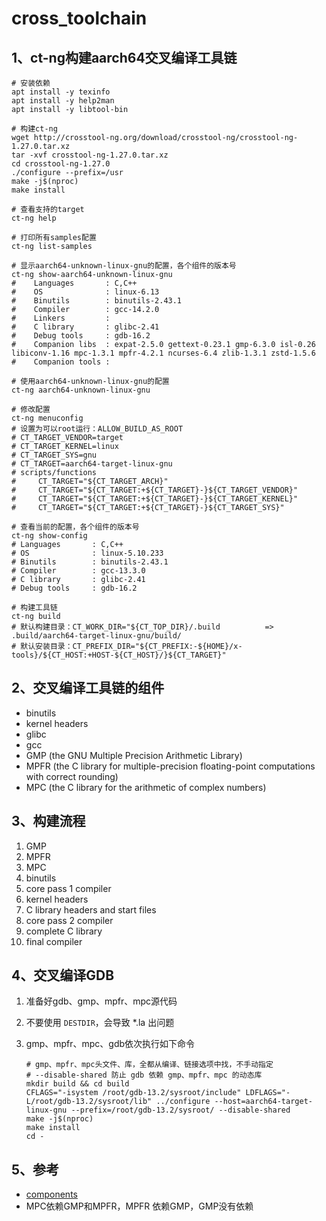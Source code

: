 # cross_toolchain

## 1、ct-ng构建aarch64交叉编译工具链

```shell
# 安装依赖
apt install -y texinfo
apt install -y help2man
apt install -y libtool-bin

# 构建ct-ng
wget http://crosstool-ng.org/download/crosstool-ng/crosstool-ng-1.27.0.tar.xz
tar -xvf crosstool-ng-1.27.0.tar.xz
cd crosstool-ng-1.27.0
./configure --prefix=/usr
make -j$(nproc)
make install

# 查看支持的target
ct-ng help

# 打印所有samples配置
ct-ng list-samples

# 显示aarch64-unknown-linux-gnu的配置，各个组件的版本号
ct-ng show-aarch64-unknown-linux-gnu
#    Languages       : C,C++
#    OS              : linux-6.13
#    Binutils        : binutils-2.43.1
#    Compiler        : gcc-14.2.0
#    Linkers         :
#    C library       : glibc-2.41
#    Debug tools     : gdb-16.2
#    Companion libs  : expat-2.5.0 gettext-0.23.1 gmp-6.3.0 isl-0.26 libiconv-1.16 mpc-1.3.1 mpfr-4.2.1 ncurses-6.4 zlib-1.3.1 zstd-1.5.6
#    Companion tools :

# 使用aarch64-unknown-linux-gnu的配置
ct-ng aarch64-unknown-linux-gnu

# 修改配置
ct-ng menuconfig
# 设置为可以root运行：ALLOW_BUILD_AS_ROOT
# CT_TARGET_VENDOR=target
# CT_TARGET_KERNEL=linux
# CT_TARGET_SYS=gnu
# CT_TARGET=aarch64-target-linux-gnu
# scripts/functions
#     CT_TARGET="${CT_TARGET_ARCH}"       
#     CT_TARGET="${CT_TARGET:+${CT_TARGET}-}${CT_TARGET_VENDOR}"
#     CT_TARGET="${CT_TARGET:+${CT_TARGET}-}${CT_TARGET_KERNEL}"
#     CT_TARGET="${CT_TARGET:+${CT_TARGET}-}${CT_TARGET_SYS}"

# 查看当前的配置，各个组件的版本号
ct-ng show-config
# Languages       : C,C++
# OS              : linux-5.10.233
# Binutils        : binutils-2.43.1
# Compiler        : gcc-13.3.0
# C library       : glibc-2.41
# Debug tools     : gdb-16.2

# 构建工具链
ct-ng build
# 默认构建目录：CT_WORK_DIR="${CT_TOP_DIR}/.build          => .build/aarch64-target-linux-gnu/build/
# 默认安装目录：CT_PREFIX_DIR="${CT_PREFIX:-${HOME}/x-tools}/${CT_HOST:+HOST-${CT_HOST}/}${CT_TARGET}"
```

## 2、交叉编译工具链的组件

- binutils
- kernel headers
- glibc
- gcc
- GMP (the GNU Multiple Precision Arithmetic Library)
- MPFR (the C library for multiple-precision floating-point computations with correct rounding)
- MPC (the C library for the arithmetic of complex numbers)

## 3、构建流程

1. GMP
2. MPFR
3. MPC
4. binutils
5. core pass 1 compiler
6. kernel headers
7. C library headers and start files
8. core pass 2 compiler
9. complete C library
10. final compiler

## 4、交叉编译GDB

1. 准备好gdb、gmp、mpfr、mpc源代码

2. 不要使用 `DESTDIR`，会导致 *.la 出问题

3. gmp、mpfr、mpc、gdb依次执行如下命令

   ```shell
   # gmp、mpfr、mpc头文件、库，全都从编译、链接选项中找，不手动指定
   # --disable-shared 防止 gdb 依赖 gmp、mpfr、mpc 的动态库
   mkdir build && cd build
   CFLAGS="-isystem /root/gdb-13.2/sysroot/include" LDFLAGS="-L/root/gdb-13.2/sysroot/lib" ../configure --host=aarch64-target-linux-gnu --prefix=/root/gdb-13.2/sysroot/ --disable-shared
   make -j$(nproc)
   make install
   cd -
   ```

## 5、参考

- [components](https://crosstool-ng.github.io/docs/toolchain-construction/)
- MPC依赖GMP和MPFR，MPFR 依赖GMP，GMP没有依赖